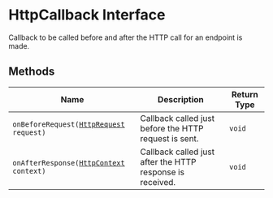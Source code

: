 
# HttpCallback Interface

Callback to be called before and after the HTTP call for an endpoint is made.

## Methods

| Name | Description | Return Type |
|  --- | --- | --- |
| `onBeforeRequest(`[`HttpRequest`](http-request.md) `request)` | Callback called just before the HTTP request is sent. | `void` |
| `onAfterResponse(`[`HttpContext`](http-context.md) `context)` | Callback called just after the HTTP response is received. | `void` |

